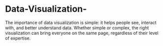# Data-Visualization-
The importance of data visualization is simple: it helps people see, interact with, and better understand data. Whether simple or complex, the right visualization can bring everyone on the same page, regardless of their level of expertise.
